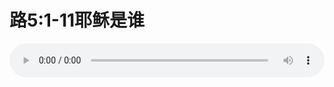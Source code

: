 # 路5:1-11耶稣是谁

<audio style="width: 100%;" preload="false" controls controlslist="nodownload"><source src="//cdn.simai.ml/audio/mp3/old/12217.mp3" type="audio/mpeg">Your browser does not support the audio element.</audio>


